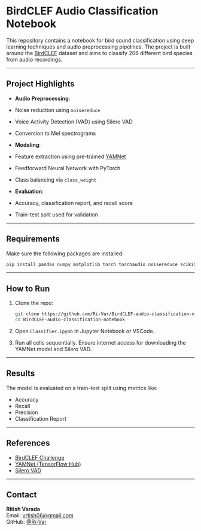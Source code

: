 # BirdCLEF Audio Classification Notebook

This repository contains a notebook for bird sound classification using deep learning techniques and audio preprocessing pipelines. The project is built around the [BirdCLEF](https://www.kaggle.com/competitions/birdclef-2025) dataset and aims to classify 206 different bird species from audio recordings.

---

##  Project Highlights

-  **Audio Preprocessing**: 
  - Noise reduction using `noisereduce`
  - Voice Activity Detection (VAD) using Silero VAD
  - Conversion to Mel spectrograms

-  **Modeling**:
  - Feature extraction using pre-trained [YAMNet](https://tfhub.dev/google/yamnet/1)
  - Feedforward Neural Network with PyTorch
  - Class balancing via `class_weight`

-  **Evaluation**:
  - Accuracy, classification report, and recall score
  - Train-test split used for validation

---

##  Requirements

Make sure the following packages are installed:

```bash
pip install pandas numpy matplotlib torch torchaudio noisereduce scikit-learn tensorflow_hub
```

---

##  How to Run

1. Clone the repo:
   ```bash
   git clone https://github.com/Ri-Var/BirdCLEF-audio-classification-notebook.git
   cd BirdCLEF-audio-classification-notebook
   ```

2. Open `Classifier.ipynb` in Jupyter Notebook or VSCode.

3. Run all cells sequentially. Ensure internet access for downloading the YAMNet model and Silero VAD.

---

## Results

The model is evaluated on a train-test split using metrics like:
- Accuracy
- Recall
- Precision
- Classification Report

---
## References

- [BirdCLEF Challenge](https://www.kaggle.com/competitions/birdclef-2025)
- [YAMNet (TensorFlow Hub)](https://tfhub.dev/google/yamnet/1)
- [Silero VAD](https://github.com/snakers4/silero-vad)

---

## Contact

**Ritish Varada**  
Email: [vrtish06@gmail.com](mailto:vrtish06@gmail.com)  
GitHub: [@Ri-Var](https://github.com/Ri-Var)
